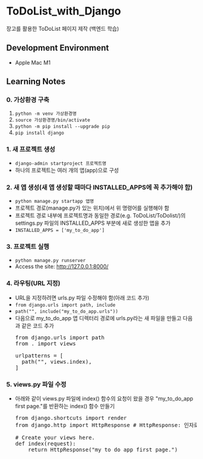 # ToDoList_with_Django
장고를 활용한 ToDoList 페이지 제작 (백엔드 학습)

## Development Environment
- Apple Mac M1

## Learning Notes
### 0. 가상환경 구축
1. <code>python -m venv 가상환경명</code>
2. <code>source 가상환경명/bin/activate</code>
3. <code>python -m pip install --upgrade pip</code>
4. <code>pip install django</code>
### 1. 새 프로젝트 생성
- <code>django-admin startproject 프로젝트명</code>
- 하나의 프로젝트는 여러 개의 앱(app)으로 구성
### 2. 새 앱 생성(새 앱 생성할 때마다 INSTALLED_APPS에 꼭 추가해야 함)
- <code>python manage.py startapp 앱명</code>
- 프로젝트 경로(manage.py가 있는 위치)에서 위 명령어를 실행해야 함
- 프로젝트 경로 내부에 프로젝트명과 동일한 경로(e.g. ToDoList/ToDolist/)의 settings.py 파일의 INSTALLED_APPS 부분에 새로 생성한 앱을 추가
- <code>INSTALLED_APPS = ['my_to_do_app']</code>
### 3. 프로젝트 실행
- <code>python manage.py runserver</code>
- Access the site: http://127.0.0.1:8000/
### 4. 라우팅(URL 지정)
- URL을 지정하려면 urls.py 파일 수정해야 함(아래 코드 추가)
- <code>from django.urls import path, include</code>
- <code>path("", include("my_to_do_app.urls"))</code>
- 다음으로 my_to_do_app 앱 디렉터리 경로에 urls.py라는 새 파일을 만들고 다음과 같은 코드 추가
  <pre>
  from django.urls import path
  from . import views
    
  urlpatterns = [
    path("", views.index),
  ]
  </pre>
### 5. views.py 파일 수정
- 아래와 같이 views.py 파일에 index() 함수의 요청이 왔을 경우 "my_to_do_app first page."를 반환하는 index() 함수 만들기
  <pre>
  from django.shortcuts import render
  from django.http import HttpResponse # HttpResponse: 인자로 받은 문자열을 User에게 보여 주도록 하는 함수
  
  # Create your views here.
  def index(request):
      return HttpResponse("my_to_do_app first page.")
  </pre>

